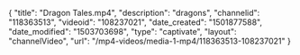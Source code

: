 {
    "title": "Dragon Tales.mp4",
    "description": "dragons",
    "channelid": "118363513",
    "videoid": "108237021",
    "date_created": "1501877588",
    "date_modified": "1503703698",
    "type": "captivate",
    "layout": "channelVideo",
    "url": "\/mp4-videos\/media-1-mp4\/118363513-108237021"
}